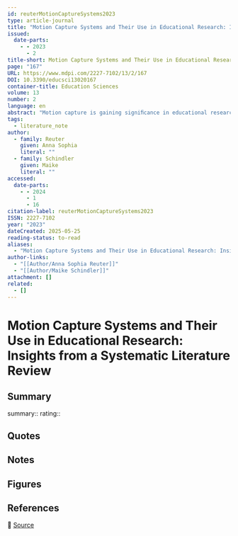 ```yaml
---
id: reuterMotionCaptureSystems2023
type: article-journal
title: "Motion Capture Systems and Their Use in Educational Research: Insights from a Systematic Literature Review"
issued:
  date-parts:
    - - 2023
      - 2
title-short: Motion Capture Systems and Their Use in Educational Research
page: "167"
URL: https://www.mdpi.com/2227-7102/13/2/167
DOI: 10.3390/educsci13020167
container-title: Education Sciences
volume: 13
number: 2
language: en
abstract: "Motion capture is gaining signiﬁcance in educational research. Different motion capture systems (MCSs) are used in educational research for different purposes and in different ways, which creates a diversity that is difﬁcult to monitor. The aim of this article is to provide an overview of MCSs and their uses in educational research addressing primary and secondary school education. We conducted a systematic review focusing on the types of MCSs and the concrete systems being used, looking at how they are used, the purposes of their use, the aims and the research questions under investigation, the subjects/topics addressed in the studies, the locations/places of use, the potential beneﬁts of using MCSs perceived by the researchers, and the underlying theories of movement. Based on n = 20 studies focusing on primary and secondary school education identiﬁed in our database search, we found that these studies mainly used optical MCSs. Furthermore, we identiﬁed three main purposes of their use: to directly support the learning process of students, as analysis tools, or for developing tutoring systems that support students in their learning. This paper gives insights into the use of MCSs in educational research and provides a springboard for further research using MCSs in educational research."
tags:
  - literature_note
author:
  - family: Reuter
    given: Anna Sophia
    literal: ""
  - family: Schindler
    given: Maike
    literal: ""
accessed:
  date-parts:
    - - 2024
      - 1
      - 16
citation-label: reuterMotionCaptureSystems2023
ISSN: 2227-7102
year: "2023"
dateCreated: 2025-05-25
reading-status: to-read
aliases:
  - "Motion Capture Systems and Their Use in Educational Research: Insights from a Systematic Literature Review"
author-links:
  - "[[Author/Anna Sophia Reuter]]"
  - "[[Author/Maike Schindler]]"
attachment: []
related:
  - []
---
```


# Motion Capture Systems and Their Use in Educational Research: Insights from a Systematic Literature Review

## Summary
summary::
rating::

## Quotes

## Notes

## Figures

## References

🔗 [Source](https://www.mdpi.com/2227-7102/13/2/167)

